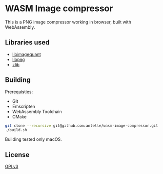 # WASM Image compressor

This is a PNG image compressor working in browser, built with WebAssembly.

## Libraries used

- [libimagequant](https://pngquant.org/lib/)
- [libpng](http://www.libpng.org/pub/png/libpng.html)
- [zlib](http://www.zlib.net)

## Building

Prerequisties:
- Git
- Emscripten
- WebAssembly Toolchain
- CMake

```bash
git clone --recursive git@github.com:antelle/wasm-image-compressor.git
./build.sh
```

Building tested only macOS.

## License

[GPLv3](LICENSE)
